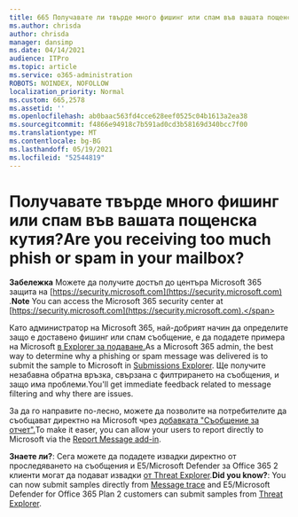 ```yaml
---
title: 665 Получавате ли твърде много фишинг или спам във вашата пощенска кутия?
ms.author: chrisda
author: chrisda
manager: dansimp
ms.date: 04/14/2021
audience: ITPro
ms.topic: article
ms.service: o365-administration
ROBOTS: NOINDEX, NOFOLLOW
localization_priority: Normal
ms.custom: 665,2578
ms.assetid: ''
ms.openlocfilehash: ab0baac563fd4cce628eef0525c04b1613a2ea38
ms.sourcegitcommit: f4866e94918c7b591ad0cd3b58169d340bcc7f00
ms.translationtype: MT
ms.contentlocale: bg-BG
ms.lasthandoff: 05/19/2021
ms.locfileid: "52544819"
---
```

# <a name="are-you-receiving-too-much-phish-or-spam-in-your-mailbox"></a><span data-ttu-id="5af41-102">Получавате твърде много фишинг или спам във вашата пощенска кутия?</span><span class="sxs-lookup"><span data-stu-id="5af41-102">Are you receiving too much phish or spam in your mailbox?</span></span>

<span data-ttu-id="5af41-103">**Забележка** Можете да получите достъп до центъра Microsoft 365 защита на [https://security.microsoft.com](https://security.microsoft.com) .</span><span class="sxs-lookup"><span data-stu-id="5af41-103">**Note** You can access the Microsoft 365 security center at [https://security.microsoft.com](https://security.microsoft.com).</span></span>

<span data-ttu-id="5af41-104">Като администратор на Microsoft 365, най-добрият начин да определите защо е доставено фишинг или спам съобщение, е да подадете примера на Microsoft [в Explorer за подаване.](https://security.microsoft.com/reportsubmission)</span><span class="sxs-lookup"><span data-stu-id="5af41-104">As a Microsoft 365 admin, the best way to determine why a phishing or spam message was delivered is to submit the sample to Microsoft in [Submissions Explorer](https://security.microsoft.com/reportsubmission).</span></span> <span data-ttu-id="5af41-105">Ще получите незабавна обратна връзка, свързана с филтрирането на съобщения, и защо има проблеми.</span><span class="sxs-lookup"><span data-stu-id="5af41-105">You'll get immediate feedback related to message filtering and why there are issues.</span></span>

<span data-ttu-id="5af41-106">За да го направите по-лесно, можете да позволите на потребителите да съобщават директно на Microsoft чрез [добавката "Съобщение за отчет".](https://appsource.microsoft.com/product/office/WA104381180?src=office&tab=Overview)</span><span class="sxs-lookup"><span data-stu-id="5af41-106">To make it easer, you can allow your users to report directly to Microsoft via the [Report Message add-in](https://appsource.microsoft.com/product/office/WA104381180?src=office&tab=Overview).</span></span>

<span data-ttu-id="5af41-107">**Знаете ли?**: Сега можете да [](https://security.microsoft.com/messagetrace) подадете извадки директно от проследяването на съобщения и E5/Microsoft Defender за Office 365 2 клиенти могат да подават извадки [от Threat Explorer](/microsoft-365/security/office-365-security/threat-explorer).</span><span class="sxs-lookup"><span data-stu-id="5af41-107">**Did you know?**: You can now submit samples directly from [Message trace](https://security.microsoft.com/messagetrace) and E5/Microsoft Defender for Office 365 Plan 2 customers can submit samples from [Threat Explorer](/microsoft-365/security/office-365-security/threat-explorer).</span></span>
